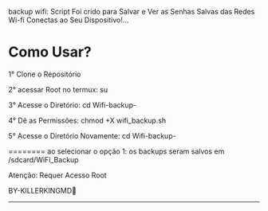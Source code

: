 backup wifi: Script Foi crido para Salvar e Ver as Senhas Salvas das Redes Wi-fi Conectas ao Seu Dispositivo!...



Como Usar?
==================

1° Clone o Repositório 

2° acessar Root no termux: su

3° Acesse o Diretório: cd Wifi-backup-

4° Dê as Permissões: chmod +X wifi_backup.sh

5° Acesse o Diretório Novamente: cd Wifi-backup-

========
ao selecionar o opção 1: os backups seram salvos em /sdcard/WiFi_Backup

Atenção: Requer Acesso Root

BY-KILLERKINGMD👑
_____________________________